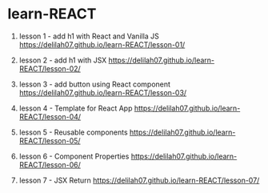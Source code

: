# learn-REACT

1. lesson 1 - add h1 with React and Vanilla JS
   https://delilah07.github.io/learn-REACT/lesson-01/

2. lesson 2 - add h1 with JSX
   https://delilah07.github.io/learn-REACT/lesson-02/

3. lesson 3 - add button using React component
   https://delilah07.github.io/learn-REACT/lesson-03/

4. lesson 4 - Template for React App
   https://delilah07.github.io/learn-REACT/lesson-04/

5. lesson 5 - Reusable components
   https://delilah07.github.io/learn-REACT/lesson-05/

6. lesson 6 - Component Properties
   https://delilah07.github.io/learn-REACT/lesson-06/

7. lesson 7 - JSX Return
   https://delilah07.github.io/learn-REACT/lesson-07/
